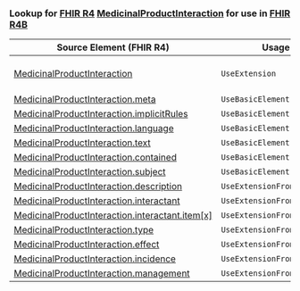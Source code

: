 ### Lookup for [FHIR R4](https://hl7.org/fhir/R4/) [MedicinalProductInteraction](https://hl7.org/fhir/R4/MedicinalProductInteraction.html) for use in [FHIR R4B](https://hl7.org/fhir/R4B/)

| Source Element (FHIR R4) | Usage | Target |
| -------------- | ----- | ------ |
| [MedicinalProductInteraction](https://hl7.org/fhir/R4/MedicinalProductInteraction.html#resource) | `UseExtension` | [http://hl7.org/fhir/4.0/StructureDefinition/extension-MedicinalProductInteraction](StructureDefinition-ext-R4-MedicinalProductInteraction.html) |
| [MedicinalProductInteraction.meta](https://hl7.org/fhir/R4/MedicinalProductInteraction.html#resource) | `UseBasicElement` | [Resource.meta](https://hl7.org/fhir/R4B/Resource.html#resource) |
| [MedicinalProductInteraction.implicitRules](https://hl7.org/fhir/R4/MedicinalProductInteraction.html#resource) | `UseBasicElement` | [Resource.implicitRules](https://hl7.org/fhir/R4B/Resource.html#resource) |
| [MedicinalProductInteraction.language](https://hl7.org/fhir/R4/MedicinalProductInteraction.html#resource) | `UseBasicElement` | [Resource.language](https://hl7.org/fhir/R4B/Resource.html#resource) |
| [MedicinalProductInteraction.text](https://hl7.org/fhir/R4/MedicinalProductInteraction.html#resource) | `UseBasicElement` | [DomainResource.text](https://hl7.org/fhir/R4B/DomainResource.html#resource) |
| [MedicinalProductInteraction.contained](https://hl7.org/fhir/R4/MedicinalProductInteraction.html#resource) | `UseBasicElement` | [DomainResource.contained](https://hl7.org/fhir/R4B/DomainResource.html#resource) |
| [MedicinalProductInteraction.subject](https://hl7.org/fhir/R4/MedicinalProductInteraction.html#resource) | `UseBasicElement` | [Basic.subject](https://hl7.org/fhir/R4B/Basic.html#resource) |
| [MedicinalProductInteraction.description](https://hl7.org/fhir/R4/MedicinalProductInteraction.html#resource) | `UseExtensionFromAncestor` | - |
| [MedicinalProductInteraction.interactant](https://hl7.org/fhir/R4/MedicinalProductInteraction.html#resource) | `UseExtensionFromAncestor` | - |
| [MedicinalProductInteraction.interactant.item[x]](https://hl7.org/fhir/R4/MedicinalProductInteraction.html#resource) | `UseExtensionFromAncestor` | - |
| [MedicinalProductInteraction.type](https://hl7.org/fhir/R4/MedicinalProductInteraction.html#resource) | `UseExtensionFromAncestor` | - |
| [MedicinalProductInteraction.effect](https://hl7.org/fhir/R4/MedicinalProductInteraction.html#resource) | `UseExtensionFromAncestor` | - |
| [MedicinalProductInteraction.incidence](https://hl7.org/fhir/R4/MedicinalProductInteraction.html#resource) | `UseExtensionFromAncestor` | - |
| [MedicinalProductInteraction.management](https://hl7.org/fhir/R4/MedicinalProductInteraction.html#resource) | `UseExtensionFromAncestor` | - |
